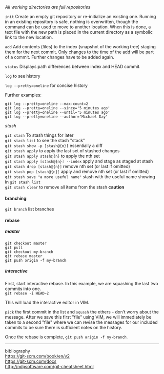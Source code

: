 _All working directories are full repositories_

`init` Create an empty git repository or re-initialize an existing one. Running in an existing repository is safe, nothing is overwritten, though the command can be used to move to another location. When this is done, a text file with the new path is placed in the current directory as a symbolic link to the new location.

`add` Add contents (files) to the index (snapshot of the working tree) staging them for the next commit. Only changes to the time of the add will be part of a commit. Further changes have to be added again.

`status` Displays path differences between index and HEAD commit.

`log` to see history

`log --pretty=oneline` for concise history

Further examples:  

```
git log --pretty=oneline --max-count=2  
git log --pretty=oneline --since='5 minutes ago'
git log --pretty=oneline --until='5 minutes ago'
git log --pretty=oneline --author='Michael Day'
```

_stash_

`git stash` To stash things for later  
`git stash list` to see the stash "stack"  
`git stash show -p [stash@{n}]` essentially a diff  
`git stash apply`  to apply the last set of stashed changes  
`git stash apply stash@{n}` to apply the nth set  
`git stash apply [stash@{n}] --index` apply and stage as staged at stash   
`git stash drop [stash@{n}]` remove nth set (or last if omitted)  
`git stash pop [stash@{n}]` apply and remove nth set (or last if omitted)  
`git stash save "a more useful name"` stash with the useful name showing in `git stash list`  
`git stash clear` to remove all items from the stash **caution**  

#### branching

`git branch` list branches

#### rebase  

##### master
```
git checkout master
git pull
git checkout my-branch
git rebase master
git push origin -f my-branch
```

##### interactive
First, start interactive rebase. In this example, we are squashing the last two commits into one.  
`git rebase -i HEAD~2` 
  
This will load the interactive editor in VIM.  

`pick` the first commit in the list and `squash` the others - don't worry about the message. After we save this first "file" using VIM, we will immediately be taken to a second "file" where we can revise the messages for our included commits to be sure there is sufficient notes on the history.  

Once the rebase is complete, `git push origin -f my-branch`.

***
bibliography  
https://git-scm.com/book/en/v2  
https://git-scm.com/docs  
http://ndpsoftware.com/git-cheatsheet.html  